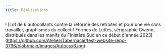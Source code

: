 ```yaml
---
title: Réalisations
---
```

! [Lot de 6 autocollants contre la réforme des retraites et pour une vie sans travailler, graphismes du collectif Formes de Luttes, sérigraphie Gwenn, distribués dans les manifs du Finistère Sud en ce début d'année 2023] (https://github.com/AteliersTabernacle/test-website-repo-3796/blob/main/images/Autocsx6.jpg)